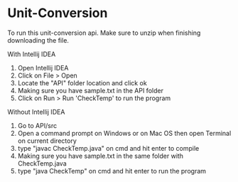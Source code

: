 # Unit-Conversion
To run this unit-conversion api. Make sure to unzip when finishing downloading the file.

With Intellij IDEA
1. Open Intellij IDEA
2. Click on File > Open
3. Locate the "API" folder location and click ok
4. Making sure you have sample.txt in the API folder
5. Click on Run > Run 'CheckTemp' to run the program

Without Intellij IDEA
1. Go to API/src
2. Open a command prompt on Windows or on Mac OS then open Terminal on current directory
3. type "javac CheckTemp.java" on cmd and hit enter to compile
4. Making sure you have sample.txt in the same folder with CheckTemp.java
5. type "java CheckTemp" on cmd and hit enter to run the program
